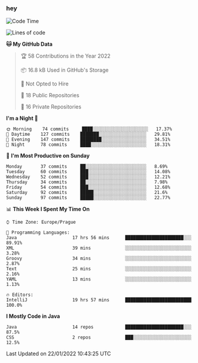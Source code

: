 ### hey

<!--START_SECTION:waka-->
![Code Time](http://img.shields.io/badge/Code%20Time-515%20hrs%2018%20mins-blue)

![Lines of code](https://img.shields.io/badge/From%20Hello%20World%20I%27ve%20Written-100%20Thousand%20lines%20of%20code-blue)

**🐱 My GitHub Data** 

> 🏆 58 Contributions in the Year 2022
 > 
> 📦 16.8 kB Used in GitHub's Storage 
 > 
> 🚫 Not Opted to Hire
 > 
> 📜 18 Public Repositories 
 > 
> 🔑 16 Private Repositories  
 > 
**I'm a Night 🦉** 

```text
🌞 Morning    74 commits     ████░░░░░░░░░░░░░░░░░░░░░   17.37% 
🌆 Daytime    127 commits    ███████░░░░░░░░░░░░░░░░░░   29.81% 
🌃 Evening    147 commits    ████████░░░░░░░░░░░░░░░░░   34.51% 
🌙 Night      78 commits     ████░░░░░░░░░░░░░░░░░░░░░   18.31%

```
📅 **I'm Most Productive on Sunday** 

```text
Monday       37 commits     ██░░░░░░░░░░░░░░░░░░░░░░░   8.69% 
Tuesday      60 commits     ███░░░░░░░░░░░░░░░░░░░░░░   14.08% 
Wednesday    52 commits     ███░░░░░░░░░░░░░░░░░░░░░░   12.21% 
Thursday     34 commits     ██░░░░░░░░░░░░░░░░░░░░░░░   7.98% 
Friday       54 commits     ███░░░░░░░░░░░░░░░░░░░░░░   12.68% 
Saturday     92 commits     █████░░░░░░░░░░░░░░░░░░░░   21.6% 
Sunday       97 commits     █████░░░░░░░░░░░░░░░░░░░░   22.77%

```


📊 **This Week I Spent My Time On** 

```text
⌚︎ Time Zone: Europe/Prague

💬 Programming Languages: 
Java                     17 hrs 56 mins      ██████████████████████░░░   89.91% 
XML                      39 mins             ░░░░░░░░░░░░░░░░░░░░░░░░░   3.28% 
Groovy                   34 mins             ░░░░░░░░░░░░░░░░░░░░░░░░░   2.87% 
Text                     25 mins             ░░░░░░░░░░░░░░░░░░░░░░░░░   2.16% 
YAML                     13 mins             ░░░░░░░░░░░░░░░░░░░░░░░░░   1.13%

🔥 Editors: 
IntelliJ                 19 hrs 57 mins      █████████████████████████   100.0%

```

**I Mostly Code in Java** 

```text
Java                     14 repos            ██████████████████████░░░   87.5% 
CSS                      2 repos             ███░░░░░░░░░░░░░░░░░░░░░░   12.5%

```



 Last Updated on 22/01/2022 10:43:25 UTC
<!--END_SECTION:waka-->
